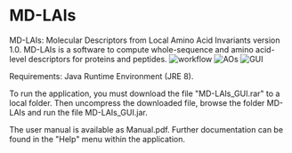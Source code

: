 # MD-LAIs
MD-LAIs: Molecular Descriptors from Local Amino Acid Invariants version 1.0. MD-LAIs is a software to compute whole-sequence and amino acid-level descriptors for proteins and peptides.
![workflow](https://github.com/Grupo-Medicina-Molecular-y-Traslacional/MD_LAIS/assets/45304702/8ca6513a-9111-411a-ba38-8bae96e4a3e6)
![AOs](https://github.com/Grupo-Medicina-Molecular-y-Traslacional/MD_LAIS/assets/45304702/811ca751-a54c-44df-9e84-944c25c9c70f)
![GUI](https://github.com/Grupo-Medicina-Molecular-y-Traslacional/MD_LAIS/assets/45304702/518fe8b3-3ab8-4b5c-9a56-b1c74af7dab2)

Requirements:
Java Runtime Environment (JRE 8).

To run the application, you must download the file "MD-LAIs_GUI.rar" to a local folder. Then uncompress the downloaded file, browse the folder MD-LAIs and run the file MD-LAIs_GUI.jar. 

The user manual is available as Manual.pdf. Further documentation can be found in the "Help" menu within the application.
